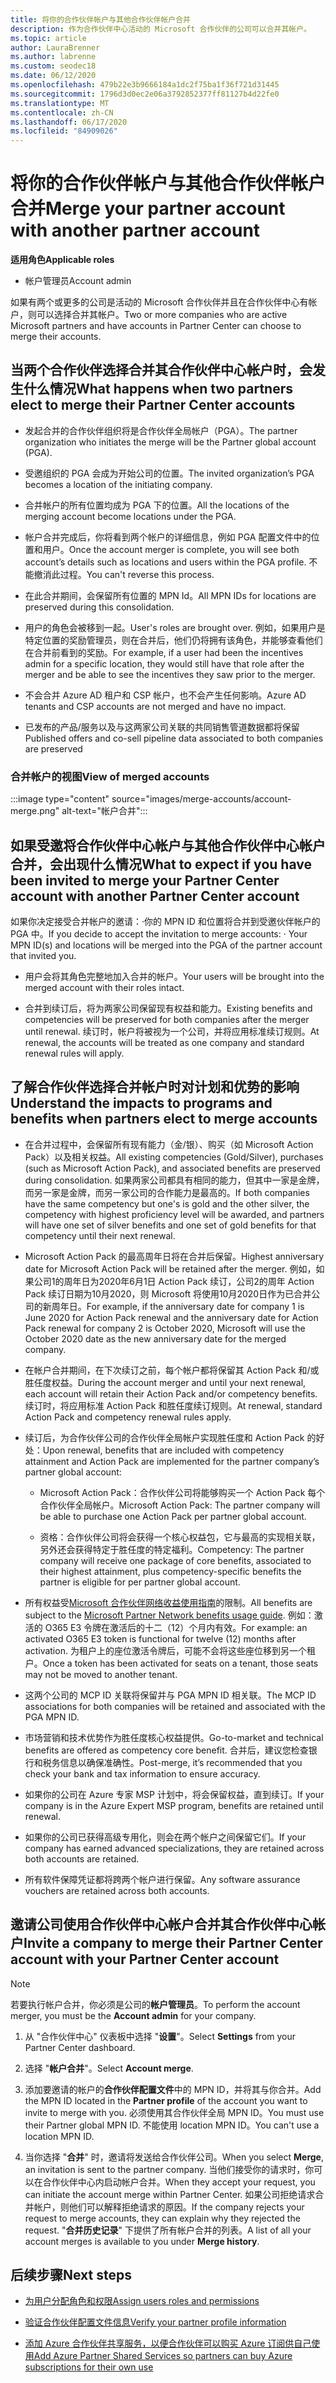 ```yaml
---
title: 将你的合作伙伴帐户与其他合作伙伴帐户合并
description: 作为合作伙伴中心活动的 Microsoft 合作伙伴的公司可以合并其帐户。
ms.topic: article
author: LauraBrenner
ms.author: labrenne
ms.custom: seodec18
ms.date: 06/12/2020
ms.openlocfilehash: 479b22e3b9666184a1dc2f75ba1f36f721d31445
ms.sourcegitcommit: 1796d3d0ec2e06a3792852377ff81127b4d22fe0
ms.translationtype: MT
ms.contentlocale: zh-CN
ms.lasthandoff: 06/17/2020
ms.locfileid: "84909026"
---
```

# <a name="merge-your-partner-account-with-another-partner-account"></a><span data-ttu-id="43cf1-103">将你的合作伙伴帐户与其他合作伙伴帐户合并</span><span class="sxs-lookup"><span data-stu-id="43cf1-103">Merge your partner account with another partner account</span></span>

<span data-ttu-id="43cf1-104">**适用角色**</span><span class="sxs-lookup"><span data-stu-id="43cf1-104">**Applicable roles**</span></span>

- <span data-ttu-id="43cf1-105">帐户管理员</span><span class="sxs-lookup"><span data-stu-id="43cf1-105">Account admin</span></span>

<span data-ttu-id="43cf1-106">如果有两个或更多的公司是活动的 Microsoft 合作伙伴并且在合作伙伴中心有帐户，则可以选择合并其帐户。</span><span class="sxs-lookup"><span data-stu-id="43cf1-106">Two or more companies who are active Microsoft partners and have accounts in Partner Center can choose to merge their accounts.</span></span>

## <a name="what-happens-when-two-partners-elect-to-merge-their-partner-center-accounts"></a><span data-ttu-id="43cf1-107">当两个合作伙伴选择合并其合作伙伴中心帐户时，会发生什么情况</span><span class="sxs-lookup"><span data-stu-id="43cf1-107">What happens when two partners elect to merge their Partner Center accounts</span></span>

- <span data-ttu-id="43cf1-108">发起合并的合作伙伴组织将是合作伙伴全局帐户（PGA）。</span><span class="sxs-lookup"><span data-stu-id="43cf1-108">The partner organization who initiates the merge will be the Partner global account (PGA).</span></span>

- <span data-ttu-id="43cf1-109">受邀组织的 PGA 会成为开始公司的位置。</span><span class="sxs-lookup"><span data-stu-id="43cf1-109">The invited organization’s PGA becomes a location of the initiating company.</span></span>

- <span data-ttu-id="43cf1-110">合并帐户的所有位置均成为 PGA 下的位置。</span><span class="sxs-lookup"><span data-stu-id="43cf1-110">All the locations of the merging account become locations under the PGA.</span></span>

- <span data-ttu-id="43cf1-111">帐户合并完成后，你将看到两个帐户的详细信息，例如 PGA 配置文件中的位置和用户。</span><span class="sxs-lookup"><span data-stu-id="43cf1-111">Once the account merger is complete, you will see both account’s details such as locations and users within the PGA profile.</span></span> <span data-ttu-id="43cf1-112">不能撤消此过程。</span><span class="sxs-lookup"><span data-stu-id="43cf1-112">You can't reverse this process.</span></span>

- <span data-ttu-id="43cf1-113">在此合并期间，会保留所有位置的 MPN Id。</span><span class="sxs-lookup"><span data-stu-id="43cf1-113">All MPN IDs for locations are preserved during this consolidation.</span></span>

- <span data-ttu-id="43cf1-114">用户的角色会被移到一起。</span><span class="sxs-lookup"><span data-stu-id="43cf1-114">User's roles are brought over.</span></span> <span data-ttu-id="43cf1-115">例如，如果用户是特定位置的奖励管理员，则在合并后，他们仍将拥有该角色，并能够查看他们在合并前看到的奖励。</span><span class="sxs-lookup"><span data-stu-id="43cf1-115">For example, if a user had been the incentives admin for a specific location, they would still have that role after the merger and be able to see the incentives they saw prior to the merger.</span></span>

- <span data-ttu-id="43cf1-116">不会合并 Azure AD 租户和 CSP 帐户，也不会产生任何影响。</span><span class="sxs-lookup"><span data-stu-id="43cf1-116">Azure AD tenants and CSP accounts are not merged and have no impact.</span></span>

- <span data-ttu-id="43cf1-117">已发布的产品/服务以及与这两家公司关联的共同销售管道数据都将保留</span><span class="sxs-lookup"><span data-stu-id="43cf1-117">Published offers and co-sell pipeline data associated to both companies are preserved</span></span>

### <a name="view-of-merged-accounts"></a><span data-ttu-id="43cf1-118">合并帐户的视图</span><span class="sxs-lookup"><span data-stu-id="43cf1-118">View of merged accounts</span></span>

:::image type="content" source="images/merge-accounts/account-merge.png" alt-text="帐户合并":::

## <a name="what-to-expect-if-you-have-been-invited-to-merge-your-partner-center-account-with-another-partner-center-account"></a><span data-ttu-id="43cf1-120">如果受邀将合作伙伴中心帐户与其他合作伙伴中心帐户合并，会出现什么情况</span><span class="sxs-lookup"><span data-stu-id="43cf1-120">What to expect if you have been invited to merge your Partner Center account with another Partner Center account</span></span>

<span data-ttu-id="43cf1-121">如果你决定接受合并帐户的邀请：·你的 MPN ID 和位置将合并到受邀伙伴帐户的 PGA 中。</span><span class="sxs-lookup"><span data-stu-id="43cf1-121">If you decide to accept the invitation to merge accounts: · Your MPN ID(s) and locations will be merged into the PGA of the partner account that invited you.</span></span>

- <span data-ttu-id="43cf1-122">用户会将其角色完整地加入合并的帐户。</span><span class="sxs-lookup"><span data-stu-id="43cf1-122">Your users will be brought into the merged account with their roles intact.</span></span>

- <span data-ttu-id="43cf1-123">合并到续订后，将为两家公司保留现有权益和能力。</span><span class="sxs-lookup"><span data-stu-id="43cf1-123">Existing benefits and competencies will be preserved for both companies after the merger until renewal.</span></span> <span data-ttu-id="43cf1-124">续订时，帐户将被视为一个公司，并将应用标准续订规则。</span><span class="sxs-lookup"><span data-stu-id="43cf1-124">At renewal, the accounts will be treated as one company and standard renewal rules will apply.</span></span>

## <a name="understand-the-impacts-to-programs-and-benefits-when-partners-elect-to-merge-accounts"></a><span data-ttu-id="43cf1-125">了解合作伙伴选择合并帐户时对计划和优势的影响</span><span class="sxs-lookup"><span data-stu-id="43cf1-125">Understand the impacts to programs and benefits when partners elect to merge accounts</span></span>

- <span data-ttu-id="43cf1-126">在合并过程中，会保留所有现有能力（金/银）、购买（如 Microsoft Action Pack）以及相关权益。</span><span class="sxs-lookup"><span data-stu-id="43cf1-126">All existing competencies (Gold/Silver), purchases (such as Microsoft Action Pack), and associated benefits are preserved during consolidation.</span></span> <span data-ttu-id="43cf1-127">如果两家公司都具有相同的能力，但其中一家是金牌，而另一家是金牌，而另一家公司的合作能力是最高的。</span><span class="sxs-lookup"><span data-stu-id="43cf1-127">If both companies have the same competency but one's is gold and the other silver, the competency with highest proficiency level will be awarded, and partners will have one set of silver benefits and one set of gold benefits for that competency until their next renewal.</span></span> 

- <span data-ttu-id="43cf1-128">Microsoft Action Pack 的最高周年日将在合并后保留。</span><span class="sxs-lookup"><span data-stu-id="43cf1-128">Highest anniversary date for Microsoft Action Pack will be retained after the merger.</span></span> <span data-ttu-id="43cf1-129">例如，如果公司1的周年日为2020年6月1日 Action Pack 续订，公司2的周年 Action Pack 续订日期为10月2020，则 Microsoft 将使用10月2020日作为已合并公司的新周年日。</span><span class="sxs-lookup"><span data-stu-id="43cf1-129">For example, if the anniversary date for company 1 is June 2020 for Action Pack renewal and the anniversary date for Action Pack renewal for company 2 is October 2020, Microsoft will use the October 2020 date as the new anniversary date for the merged company.</span></span>

- <span data-ttu-id="43cf1-130">在帐户合并期间，在下次续订之前，每个帐户都将保留其 Action Pack 和/或胜任度权益。</span><span class="sxs-lookup"><span data-stu-id="43cf1-130">During the account merger and until your next renewal, each account will retain their Action Pack and/or competency benefits.</span></span> <span data-ttu-id="43cf1-131">续订时，将应用标准 Action Pack 和胜任度续订规则。</span><span class="sxs-lookup"><span data-stu-id="43cf1-131">At renewal, standard Action Pack and competency renewal rules apply.</span></span>

- <span data-ttu-id="43cf1-132">续订后，为合作伙伴公司的合作伙伴全局帐户实现胜任度和 Action Pack 的好处：</span><span class="sxs-lookup"><span data-stu-id="43cf1-132">Upon renewal, benefits that are included with competency attainment and Action Pack are implemented for the partner company’s partner global account:</span></span>

  - <span data-ttu-id="43cf1-133">Microsoft Action Pack：合作伙伴公司将能够购买一个 Action Pack 每个合作伙伴全局帐户。</span><span class="sxs-lookup"><span data-stu-id="43cf1-133">Microsoft Action Pack: The partner company will be able to purchase one Action Pack per partner global account.</span></span>

  - <span data-ttu-id="43cf1-134">资格：合作伙伴公司将会获得一个核心权益包，它与最高的实现相关联，另外还会获得特定于胜任度的特定福利。</span><span class="sxs-lookup"><span data-stu-id="43cf1-134">Competency: The partner company will receive one package of core benefits, associated to their highest attainment, plus competency-specific benefits the partner is eligible for per partner global account.</span></span>

- <span data-ttu-id="43cf1-135">所有权益受[Microsoft 合作伙伴网络收益使用指南](https://aka.ms/partner-benefits-use-guide)的限制。</span><span class="sxs-lookup"><span data-stu-id="43cf1-135">All benefits are subject to the [Microsoft Partner Network benefits usage guide](https://aka.ms/partner-benefits-use-guide).</span></span> <span data-ttu-id="43cf1-136">例如：激活的 O365 E3 令牌在激活后的十二（12）个月内有效。</span><span class="sxs-lookup"><span data-stu-id="43cf1-136">For example: an activated O365 E3 token is functional for twelve (12) months after activation.</span></span> <span data-ttu-id="43cf1-137">为租户上的座位激活令牌后，可能不会将这些座位移到另一个租户。</span><span class="sxs-lookup"><span data-stu-id="43cf1-137">Once a token has been activated for seats on a tenant, those seats may not be moved to another tenant.</span></span>

- <span data-ttu-id="43cf1-138">这两个公司的 MCP ID 关联将保留并与 PGA MPN ID 相关联。</span><span class="sxs-lookup"><span data-stu-id="43cf1-138">The MCP ID associations for both companies will be retained and associated with the PGA MPN ID.</span></span>

- <span data-ttu-id="43cf1-139">市场营销和技术优势作为胜任度核心权益提供。</span><span class="sxs-lookup"><span data-stu-id="43cf1-139">Go-to-market and technical benefits are offered as competency core benefit.</span></span> <span data-ttu-id="43cf1-140">合并后，建议您检查银行和税务信息以确保准确性。</span><span class="sxs-lookup"><span data-stu-id="43cf1-140">Post-merge, it’s recommended that you check your bank and tax information to ensure accuracy.</span></span>

- <span data-ttu-id="43cf1-141">如果你的公司在 Azure 专家 MSP 计划中，将会保留权益，直到续订。</span><span class="sxs-lookup"><span data-stu-id="43cf1-141">If your company is in the Azure Expert MSP program, benefits are retained until renewal.</span></span>

- <span data-ttu-id="43cf1-142">如果你的公司已获得高级专用化，则会在两个帐户之间保留它们。</span><span class="sxs-lookup"><span data-stu-id="43cf1-142">If your company has earned advanced specializations, they are retained across both accounts are retained.</span></span>

- <span data-ttu-id="43cf1-143">所有软件保障凭证都将跨两个帐户进行保留。</span><span class="sxs-lookup"><span data-stu-id="43cf1-143">Any software assurance vouchers are retained across both accounts.</span></span> 

## <a name="invite-a-company-to-merge-their-partner-center-account-with-your-partner-center-account"></a><span data-ttu-id="43cf1-144">邀请公司使用合作伙伴中心帐户合并其合作伙伴中心帐户</span><span class="sxs-lookup"><span data-stu-id="43cf1-144">Invite a company to merge their Partner Center account with your Partner Center account</span></span>

>[!Note]
><span data-ttu-id="43cf1-145">若要执行帐户合并，你必须是公司的**帐户管理员**。</span><span class="sxs-lookup"><span data-stu-id="43cf1-145">To perform the account merger, you must be the **Account admin** for your company.</span></span>

1. <span data-ttu-id="43cf1-146">从 "合作伙伴中心" 仪表板中选择 "**设置**"。</span><span class="sxs-lookup"><span data-stu-id="43cf1-146">Select **Settings** from your Partner Center dashboard.</span></span> 

2. <span data-ttu-id="43cf1-147">选择 "**帐户合并**"。</span><span class="sxs-lookup"><span data-stu-id="43cf1-147">Select **Account merge**.</span></span>

3. <span data-ttu-id="43cf1-148">添加要邀请的帐户的**合作伙伴配置文件**中的 MPN ID，并将其与你合并。</span><span class="sxs-lookup"><span data-stu-id="43cf1-148">Add the MPN ID located in the **Partner profile** of the account you want to invite to merge with you.</span></span> <span data-ttu-id="43cf1-149">必须使用其合作伙伴全局 MPN ID。</span><span class="sxs-lookup"><span data-stu-id="43cf1-149">You must use their Partner global MPN ID.</span></span> <span data-ttu-id="43cf1-150">不能使用 location MPN ID。</span><span class="sxs-lookup"><span data-stu-id="43cf1-150">You can't use a location MPN ID.</span></span>

4. <span data-ttu-id="43cf1-151">当你选择 "**合并**" 时，邀请将发送给合作伙伴公司。</span><span class="sxs-lookup"><span data-stu-id="43cf1-151">When you select **Merge**, an invitation is sent to the partner company.</span></span> <span data-ttu-id="43cf1-152">当他们接受你的请求时，你可以在合作伙伴中心内启动帐户合并。</span><span class="sxs-lookup"><span data-stu-id="43cf1-152">When they accept your request, you can initiate the account merge within Partner Center.</span></span> <span data-ttu-id="43cf1-153">如果公司拒绝请求合并帐户，则他们可以解释拒绝请求的原因。</span><span class="sxs-lookup"><span data-stu-id="43cf1-153">If the company rejects your request to merge accounts, they can explain why they rejected the request.</span></span> <span data-ttu-id="43cf1-154">"**合并历史记录**" 下提供了所有帐户合并的列表。</span><span class="sxs-lookup"><span data-stu-id="43cf1-154">A list of all your account merges is available to you under **Merge history**.</span></span>

## <a name="next-steps"></a><span data-ttu-id="43cf1-155">后续步骤</span><span class="sxs-lookup"><span data-stu-id="43cf1-155">Next steps</span></span>

- [<span data-ttu-id="43cf1-156">为用户分配角色和权限</span><span class="sxs-lookup"><span data-stu-id="43cf1-156">Assign users roles and permissions</span></span>](permissions-overview.md)

- [<span data-ttu-id="43cf1-157">验证合作伙伴配置文件信息</span><span class="sxs-lookup"><span data-stu-id="43cf1-157">Verify your partner profile information</span></span>](update-your-partner-profile.md)

- [<span data-ttu-id="43cf1-158">添加 Azure 合作伙伴共享服务，以便合作伙伴可以购买 Azure 订阅供自己使用</span><span class="sxs-lookup"><span data-stu-id="43cf1-158">Add Azure Partner Shared Services so partners can buy Azure subscriptions for their own use</span></span>](shared-services.md)
